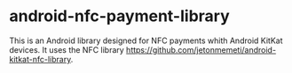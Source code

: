 android-nfc-payment-library
===========================

This is an Android library designed for NFC payments whith Android KitKat devices. It uses the NFC library https://github.com/jetonmemeti/android-kitkat-nfc-library.
